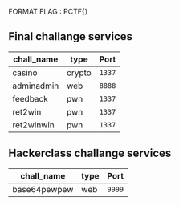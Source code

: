 FORMAT FLAG : PCTF{}

## Final challange services

|chall_name |type   |Port   |
|--         |--     |--     |
|casino     |crypto |`1337` |
|adminadmin |web    |`8888` |
|feedback   |pwn    |`1337` |
|ret2win    |pwn    |`1337` |
|ret2winwin |pwn    |`1337` |

## Hackerclass challange services

|chall_name     |type   |Port   |
|--             |--     |--     |
|base64pewpew   |web    |`9999` |

